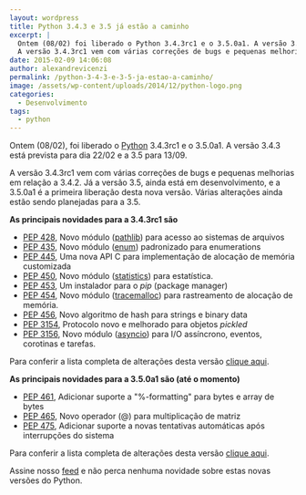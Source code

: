 ```yaml
---
layout: wordpress
title: Python 3.4.3 e 3.5 já estão a caminho
excerpt: |
  Ontem (08/02) foi liberado o Python 3.4.3rc1 e o 3.5.0a1. A versão 3.4.3 está prevista para dia 22/02 e a 3.5 para 13/09.
  A versão 3.4.3rc1 vem com várias correções de bugs e pequenas melhorias em relação a 3.4.2. Já a versão 3.5 ainda está em desenvolvimento, e a 3.5.0a1 é a primeira liberação desta nova versão. Várias alterações ainda estão sendo planejadas para a 3.5.
date: 2015-02-09 14:06:08
author: alexandrevicenzi
permalink: /python-3-4-3-e-3-5-ja-estao-a-caminho/
image: /assets/wp-content/uploads/2014/12/python-logo.png
categories:
  - Desenvolvimento
tags:
  - python
---
```


Ontem (08/02), foi liberado o <a href="https://www.python.org/" target="_blank">Python</a> 3.4.3rc1 e o 3.5.0a1. A versão 3.4.3 está prevista para dia 22/02 e a 3.5 para 13/09.

A versão 3.4.3rc1 vem com várias correções de bugs e pequenas melhorias em relação a 3.4.2. Já a versão 3.5, ainda está em desenvolvimento, e a 3.5.0a1 é a primeira liberação desta nova versão. Várias alterações ainda estão sendo planejadas para a 3.5.

<strong>As principais novidades para a 3.4.3rc1 são</strong>
<ul>
	<li><a href="http://www.python.org/dev/peps/pep-0428" target="_blank">PEP 428</a>, Novo módulo (<a href="http://docs.python.org/3.4/library/pathlib.html" target="_blank">pathlib</a>) para acesso ao sistemas de arquivos</li>
	<li><a href="http://www.python.org/dev/peps/pep-0435" target="_blank">PEP 435</a>, Novo módulo (<a href="http://docs.python.org/3.4/library/enum.html" target="_blank">enum</a>) padronizado para enumerations</li>
	<li><a href="http://www.python.org/dev/peps/pep-0445" target="_blank">PEP 445</a>, Uma nova API C para implementação de alocação de memória customizada</li>
	<li><a href="http://www.python.org/dev/peps/pep-0450" target="_blank">PEP 450</a>, Novo módulo (<a href="http://docs.python.org/3.4/library/statistics.html" target="_blank">statistics</a>) para estatística.</li>
	<li><a href="http://www.python.org/dev/peps/pep-0453" target="_blank">PEP 453</a>, Um instalador para o <em>pip</em> (package manager)</li>
	<li><a href="http://www.python.org/dev/peps/pep-0454" target="_blank">PEP 454</a>, Novo módulo (<a href="http://docs.python.org/3.4/library/tracemalloc.html" target="_blank">tracemalloc</a>) para rastreamento de alocação de memória.</li>
	<li><a href="http://www.python.org/dev/peps/pep-0456" target="_blank">PEP 456</a>, Novo algoritmo de hash para strings e binary data</li>
	<li><a href="http://www.python.org/dev/peps/pep-3154" target="_blank">PEP 3154</a>, Protocolo novo e melhorado para objetos <em>pickled</em></li>
	<li><a href="http://www.python.org/dev/peps/pep-3156" target="_blank">PEP 3156</a>, Novo módulo (<a href="http://docs.python.org/3.4/library/asyncio.html" target="_blank">asyncio</a>) para I/O assíncrono, eventos, corotinas e tarefas.</li>
</ul>
Para conferir a lista completa de alterações desta versão <a href="https://docs.python.org/3.4/whatsnew/changelog.html#python-3-4-3" target="_blank">clique aqui</a>.

<strong>As principais novidades para a 3.5.0a1 são (até o momento)</strong>
<ul>
	<li><a href="http://www.python.org/dev/peps/pep-0461" target="_blank">PEP 461</a>, Adicionar suporte a "%-formatting" para bytes e array de bytes</li>
	<li><a href="http://www.python.org/dev/peps/pep-0465" target="_blank">PEP 465</a>, Novo operador (@) para multiplicação de matriz</li>
	<li><a href="http://www.python.org/dev/peps/pep-0475" target="_blank">PEP 475</a>, Adicionar suporte a novas tentativas automáticas após interrupções do sistema</li>
</ul>
Para conferir a lista completa de alterações desta versão <a href="https://docs.python.org/3.5/whatsnew/changelog.html#python-3-5-alpha-1" target="_blank">clique aqui</a>.

Assine nosso <a href="/feed.xml" target="_blank">feed</a> e não perca nenhuma novidade sobre estas novas versões do Python.
